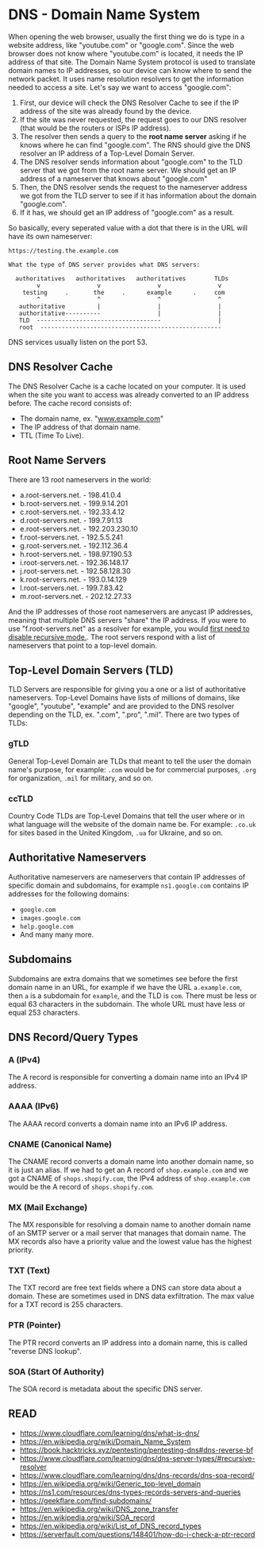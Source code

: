 # DNS - Domain Name System

When opening the web browser, usually the first thing we do is type in a website address, like "youtube.com" or "google.com". Since the web browser does not know where "youtube.com" is located, it needs the IP address of that site. The Domain Name System protocol is used to translate domain names to IP addresses, so our device can know where to send the network packet. It uses name resolution resolvers to get the information needed to access a site. Let's say we want to access "google.com":

1. First, our device will check the DNS Resolver Cache to see if the IP address of the site was already found by the device.
2. If the site was never requested, the request goes to our DNS resolver (that would be the routers or ISPs IP address).
3. The resolver then sends a query to the **root name server** asking if he knows where he can find "google.com". The RNS should give the DNS resolver an IP address of a Top-Level Domain Server.
3. The DNS resolver sends information about "google.com" to the TLD server that we got from the root name server. We should get an IP address of a nameserver that knows about "google.com"
4. Then, the DNS resolver sends the request to the nameserver address we got from the TLD server to see if it has information about the domain "google.com".
5. If it has, we should get an IP address of "google.com" as a result.

So basically, every seperated value with a dot that there is in the URL will have its own nameserver:
```
https://testing.the.example.com

What the type of DNS server provides what DNS servers:

  authoritatives   authoritatives   authoritatives        TLDs
        v                v                v                v
    testing     .       the     .      example      .     com
        ^                ^                ^                ^
   authoritative         |                |                |
   authoritative----------                |                | 
   TLD  -----------------------------------                |
   root  ---------------------------------------------------
```

DNS services usually listen on the port 53.

## DNS Resolver Cache

The DNS Resolver Cache is a cache located on your computer. It is used when the site you want to access was already converted to an IP address before. The cache record consists of:

- The domain name, ex. "www.example.com"
- The IP address of that domain name.
- TTL (Time To Live).

## Root Name Servers

There are 13 root nameservers in the world:
- a.root-servers.net. - 198.41.0.4
- b.root-servers.net. - 199.9.14.201
- c.root-servers.net. - 192.33.4.12
- d.root-servers.net. - 199.7.91.13
- e.root-servers.net. - 192.203.230.10
- f.root-servers.net. - 192.5.5.241
- g.root-servers.net. - 192.112.36.4
- h.root-servers.net. - 198.97.190.53
- i.root-servers.net. - 192.36.148.17
- j.root-servers.net. - 192.58.128.30
- k.root-servers.net. - 193.0.14.129
- l.root-servers.net. - 199.7.83.42
- m.root-servers.net. - 202.12.27.33

And the IP addresses of those root nameservers are anycast IP addresses, meaning that multiple DNS servers "share" the IP address. If you were to use "f.root-servers.net" as a resolver for example, you would [first need to disable recursive mode.](https://www.quora.com/Can-I-point-DNS-directly-to-the-root-servers). The root servers respond with a list of nameservers that point to a top-level domain.

## Top-Level Domain Servers (TLD)

TLD Servers are responsible for giving you a one or a list of authoritative nameservers. Top-Level Domains have lists of millions of domains, like "google", "youtube", "example" and are provided to the DNS resolver depending on the TLD, ex. ".com", ".pro", ".mil". There are two types of TLDs:

### gTLD

General Top-Level Domain are TLDs that meant to tell the user the domain name's purpose, for example: `.com` would be for commercial purposes, `.org` for organization, `.mil` for military, and so on.

### ccTLD

Country Code TLDs are Top-Level Domains that tell the user where or in what language will the website of the domain name be. For example: `.co.uk` for sites based in the United Kingdom, `.ua` for Ukraine, and so on.

## Authoritative Nameservers

Authoritative nameservers are nameservers that contain IP addresses of specific domain and subdomains, for example `ns1.google.com` contains IP addresses for the following domains:
- `google.com`
- `images.google.com` 
- `help.google.com`
- And many many more.

## Subdomains

Subdomains are extra domains that we sometimes see before the first domain name in an URL, for example if we have the URL `a.example.com`, then `a` is a subdomain for `example`, and the TLD is `com`. There must be less or equal 63 characters in the subdomain. The whole URL must have less or equal 253 characters.

## DNS Record/Query Types

### A (IPv4)

The A record is responsible for converting a domain name into an IPv4 IP address.

### AAAA (IPv6)

The AAAA record converts a domain name into an IPv6 IP address.

### CNAME (Canonical Name)

The CNAME record converts a domain name into another domain name, so it is just an alias. If we had to get an A record of `shop.example.com` and we got a CNAME of `shops.shopify.com`, the IPv4 address of `shop.example.com` would be the A record of `shops.shopify.com`.

### MX (Mail Exchange)

The MX responsible for resolving a domain name to another domain name of an SMTP server or a mail server that manages that domain name. The MX records also have a priority value and the lowest value has the highest priority.

### TXT (Text)

The TXT record are free text fields where a DNS can store data about a domain. These are sometimes used in DNS data exfiltration. The max value for a TXT record is 255 characters.

### PTR (Pointer)

The PTR record converts an IP address into a domain name, this is called "reverse DNS lookup".

### SOA (Start Of Authority)

The SOA record is metadata about the specific DNS server.

## READ
- https://www.cloudflare.com/learning/dns/what-is-dns/
- https://en.wikipedia.org/wiki/Domain_Name_System
- https://book.hacktricks.xyz/pentesting/pentesting-dns#dns-reverse-bf
- https://www.cloudflare.com/learning/dns/dns-server-types/#recursive-resolver
- https://www.cloudflare.com/learning/dns/dns-records/dns-soa-record/
- https://en.wikipedia.org/wiki/Generic_top-level_domain
- https://ns1.com/resources/dns-types-records-servers-and-queries
- https://geekflare.com/find-subdomains/
- https://en.wikipedia.org/wiki/DNS_zone_transfer
- https://en.wikipedia.org/wiki/SOA_record
- https://en.wikipedia.org/wiki/List_of_DNS_record_types
- https://serverfault.com/questions/148401/how-do-i-check-a-ptr-record
